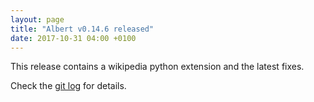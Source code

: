 ```yaml
---
layout: page
title: "Albert v0.14.6 released"
date: 2017-10-31 04:00 +0100
---
```


This release contains a wikipedia python extension and the latest fixes.

Check the [git log](https://github.com/albertlauncher/albert/commits/v0.14.6) for details.
